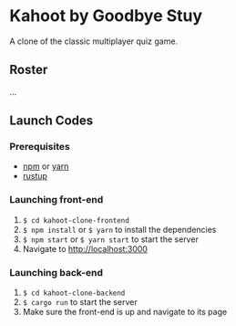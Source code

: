 # Kahoot by Goodbye Stuy

A clone of the classic multiplayer quiz game.

## Roster
...

## Launch Codes
### Prerequisites
- [npm](https://www.npmjs.com/) or [yarn](https://yarnpkg.com/)
- [rustup](https://www.rust-lang.org/tools/install)

### Launching front-end
1. `$ cd kahoot-clone-frontend`
2. `$ npm install` or `$ yarn` to install the dependencies
3. `$ npm start` or `$ yarn start` to start the server
4. Navigate to [http://localhost:3000](http://localhost:3000)

### Launching back-end
1. `$ cd kahoot-clone-backend`
2. `$ cargo run` to start the server
3. Make sure the front-end is up and navigate to its page
